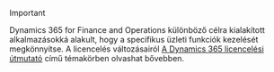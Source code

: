> [!IMPORTANT]
> Dynamics 365 for Finance and Operations különböző célra kialakított alkalmazásokká alakult, hogy a specifikus üzleti funkciók kezelését megkönnyítse. A licencelés változásairól [A Dynamics 365 licencelési útmutató](https://go.microsoft.com/fwlink/?LinkId=866544) című témakörben olvashat bővebben.
 
